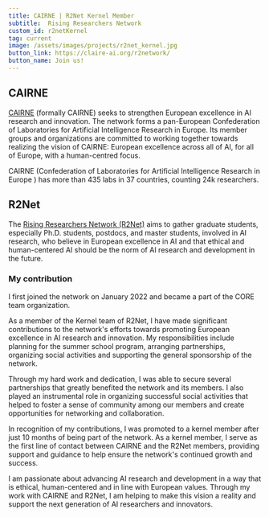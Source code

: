 ```yaml
---
title: CAIRNE | R2Net Kernel Member
subtitle:  Rising Researchers Network 
custom_id: r2netKernel
tag: current
image: /assets/images/projects/r2net_kernel.jpg
button_link: https://claire-ai.org/r2network/
button_name: Join us!
---
```


## CAIRNE

[CAIRNE](https://claire-ai.org/) (formally CAIRNE)  seeks to strengthen European excellence in AI research and innovation. The network forms a pan-European Confederation of Laboratories for Artificial Intelligence Research in Europe. Its member groups and organizations are committed to working together towards realizing the vision of CAIRNE: European excellence across all of AI, for all of Europe, with a human-centred focus.

CAIRNE (Confederation of Laboratories for Artificial Intelligence Research in Europe ) has more than 435 labs in 37 countries, counting 24k researchers.

## R2Net

The [Rising Researchers Network (R2Net)](https://claire-ai.org/r2network/) aims to gather graduate students, especially Ph.D. students, postdocs, and master students, involved in AI research, who believe in European excellence in AI and that ethical and human-centered AI should be the norm of AI research and development in the future.

### My contribution

I first joined the network on January 2022 and became a part of the CORE team organization.

As a member of the Kernel team of R2Net, I have made significant contributions to the network's efforts towards promoting European excellence in AI research and innovation. My responsibilities include planning for the summer school program, arranging partnerships, organizing social activities and supporting the general sponsorship of the network.

Through my hard work and dedication, I was able to secure several partnerships that greatly benefited the network and its members. I also played an instrumental role in organizing successful social activities that helped to foster a sense of community among our members and create opportunities for networking and collaboration.

In recognition of my contributions, I was promoted to a kernel member after just 10 months of being part of the network. As a kernel member, I serve as the first line of contact between CAIRNE and the R2Net members, providing support and guidance to help ensure the network's continued growth and success.

I am passionate about advancing AI research and development in a way that is ethical, human-centered and in line with European values. Through my work with CAIRNE and R2Net, I am helping to make this vision a reality and support the next generation of AI researchers and innovators.
